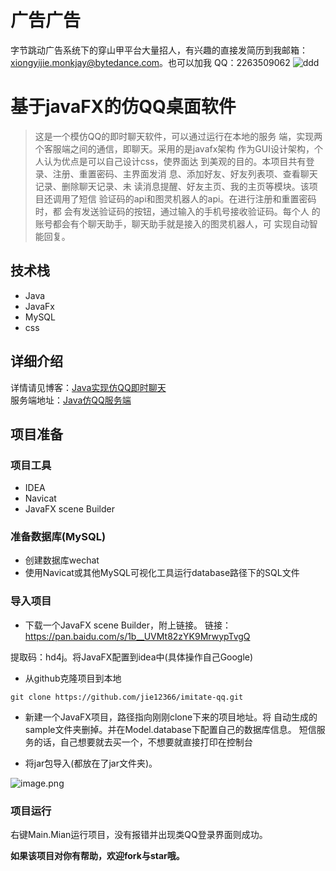 # 广告广告
字节跳动广告系统下的穿山甲平台大量招人，有兴趣的直接发简历到我邮箱：xiongyijie.monkjay@bytedance.com。也可以加我 QQ：2263509062
![ddd](https://user-gold-cdn.xitu.io/2020/6/9/17296d23354015c8?w=1202&h=655&f=png&s=811332)

# 基于javaFX的仿QQ桌面软件
> 这是一个模仿QQ的即时聊天软件，可以通过运行在本地的服务
端，实现两个客服端之间的通信，即聊天。采用的是javafx架构
作为GUI设计架构，个人认为优点是可以自己设计css，使界面达
到美观的目的。本项目共有登录、注册、重置密码、主界面发消
息、添加好友、好友列表项、查看聊天记录、删除聊天记录、未
读消息提醒、好友主页、我的主页等模块。该项目还调用了短信
验证码的api和图灵机器人的api。在进行注册和重置密码时，都
会有发送验证码的按钮，通过输入的手机号接收验证码。每个人
的账号都会有个聊天助手，聊天助手就是接入的图灵机器人，可
实现自动智能回复。

## 技术栈
 - Java
 - JavaFx
 - MySQL
 - css

## 详细介绍
详情请见博客：[Java实现仿QQ即时聊天](https://blog.csdn.net/qq_40663357/article/details/85465652)  
服务端地址：[Java仿QQ服务端](https://github.com/jie12366/imitate-qq-server)
## 项目准备
### 项目工具
 - IDEA
 - Navicat
 - JavaFX scene Builder
### 准备数据库(MySQL)
 - 创建数据库wechat
 - 使用Navicat或其他MySQL可视化工具运行database路径下的SQL文件

### 导入项目
 - 下载一个JavaFX scene Builder，附上链接。
 链接：https://pan.baidu.com/s/1b__UVMt82zYK9MrwypTvgQ

提取码：hd4j。将JavaFX配置到idea中(具体操作自己Google)
 - 从github克隆项目到本地
```
git clone https://github.com/jie12366/imitate-qq.git
```
 - 新建一个JavaFX项目，路径指向刚刚clone下来的项目地址。将
 自动生成的sample文件夹删掉。并在Model.database下配置自己的数据库信息。
 短信服务的话，自己想要就去买一个，不想要就直接打印在控制台

 - 将jar包导入(都放在了jar文件夹)。

 ![image.png](http://cdn.jie12366.xyz/FnLhyM-hRzOCG_ytYvirHKW80wtb)

### 项目运行
右键Main.Mian运行项目，没有报错并出现类QQ登录界面则成功。

**如果该项目对你有帮助，欢迎fork与star哦。**
